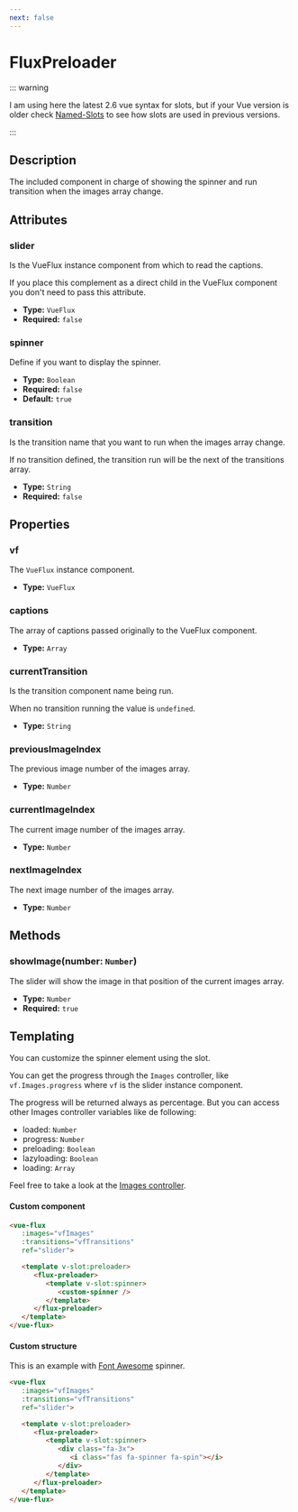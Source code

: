 ```yaml
---
next: false
---
```


# FluxPreloader

::: warning

I am using here the latest 2.6 vue syntax for slots, but if your Vue version is older check [Named-Slots](https://vuejs.org/v2/guide/components-slots.html#Named-Slots) to see how slots are used in previous versions.

:::

## Description

The included component in charge of showing the spinner and run transition when the images array change.

## Attributes

### slider

Is the VueFlux instance component from which to read the captions.

If you place this complement as a direct child in the VueFlux component you don't need to pass this attribute.

- **Type:** `VueFlux`
- **Required:** `false`

### spinner

Define if you want to display the spinner.

- **Type:** `Boolean`
- **Required:** `false`
- **Default:** `true`

### transition

Is the transition name that you want to run when the images array change.

If no transition defined, the transition run will be the next of the transitions array.

- **Type:** `String`
- **Required:** `false`

## Properties

### vf

The `VueFlux` instance component.

- **Type:** `VueFlux`

### captions

The array of captions passed originally to the VueFlux component.

- **Type:** `Array`

### currentTransition

Is the transition component name being run.

When no transition running the value is `undefined`.

- **Type:** `String`

### previousImageIndex

The previous image number of the images array.

- **Type:** `Number`

### currentImageIndex

The current image number of the images array.

- **Type:** `Number`

### nextImageIndex

The next image number of the images array.

- **Type:** `Number`

## Methods

### showImage(number: `Number`)

The slider will show the image in that position of the current images array.

* **Type:** `Number`
* **Required:** `true`

## Templating

You can customize the spinner element using the slot.

You can get the progress through the `Images` controller, like `vf.Images.progress` where `vf` is the slider instance component.

The progress will be returned always as percentage. But you can access other Images controller variables like de following:
* loaded: `Number`
* progress: `Number`
* preloading: `Boolean`
* lazyloading: `Boolean`
* loading: `Array`

Feel free to take a look at the [Images controller](https://github.com/deulos/vue-flux/blob/dev/src/controllers/Images.js).

#### Custom component

``` html
<vue-flux
   :images="vfImages"
   :transitions="vfTransitions"
   ref="slider">

   <template v-slot:preloader>
      <flux-preloader>
         <template v-slot:spinner>
            <custom-spinner />
         </template>
      </flux-preloader>
   </template>
</vue-flux>
```

#### Custom structure

This is an example with [Font Awesome](https://fontawesome.com/) spinner.

``` html
<vue-flux
   :images="vfImages"
   :transitions="vfTransitions"
   ref="slider">

   <template v-slot:preloader>
      <flux-preloader>
         <template v-slot:spinner>
            <div class="fa-3x">
               <i class="fas fa-spinner fa-spin"></i>
            </div>
         </template>
      </flux-preloader>
   </template>
</vue-flux>
```
